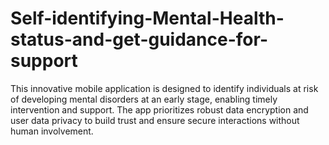 # Self-identifying-Mental-Health-status-and-get-guidance-for-support
This innovative mobile application is designed to identify individuals at risk of developing mental disorders at an early stage, enabling timely intervention and support. The app prioritizes robust data encryption and user data privacy to build trust and ensure secure interactions without human involvement.
